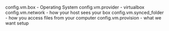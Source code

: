 config.vm.box - Operating System
config.vm.provider - virtualbox
config.vm.network - how your host sees your box
config.vm.synced_folder - how you access files from your computer
config.vm.provision - what we want setup
